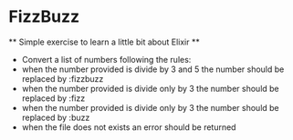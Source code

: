 # FizzBuzz

** Simple exercise to learn a little bit about Elixir **

- Convert a list of numbers following the rules:
 - when the number provided is divide by 3 and 5 the number should be replaced by :fizzbuzz
 - when the number provided is divide only by 3 the number should be replaced by :fizz
 - when the number provided is divide only by 3 the number should be replaced by :buzz
 - when the file does not exists an error should be returned


